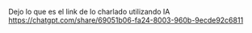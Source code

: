 Dejo lo que es el link de lo charlado utilizando IA 
https://chatgpt.com/share/69051b06-fa24-8003-960b-9ecde92c6811
